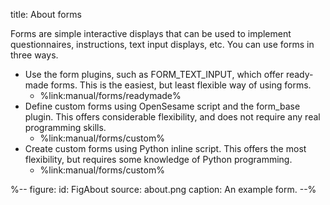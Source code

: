 title: About forms

Forms are simple interactive displays that can be used to implement questionnaires, instructions, text input displays, etc. You can use forms in three ways.

- Use the form plugins, such as FORM_TEXT_INPUT, which offer ready-made forms. This is the easiest, but least flexible way of using forms.
	- %link:manual/forms/readymade%
- Define custom forms using OpenSesame script and the form_base plugin. This offers considerable flexibility, and does not require any real programming skills.
	- %link:manual/forms/custom%
- Create custom forms using Python inline script. This offers the most flexibility, but requires some knowledge of Python programming.
	- %link:manual/forms/custom%

%--
figure:
 id: FigAbout
 source: about.png
 caption: An example form.
--%
